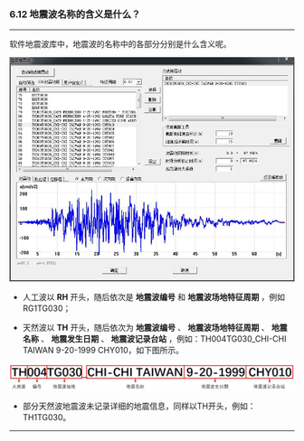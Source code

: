 ﻿### 6.12 地震波名称的含义是什么？
---

软件地震波库中，地震波的名称中的各部分分别是什么含义呢。

![](.\image\6.12-1.jpg)

* 人工波以 **RH** 开头，随后依次是 **地震波编号** 和 **地震波场地特征周期** ，例如RG1TG030；

* 天然波以 **TH** 开头，随后依次为 **地震波编号** 、 **地震波场地特征周期** 、 **地震名称** 、 **地震发生日期** 、 **地震波记录台站** ，例如：TH004TG030_CHI-CHI TAIWAN 9-20-1999 CHY010，如下图所示。

![](.\image\6.12-2.jpg)

* 部分天然波地震波未记录详细的地震信息，同样以TH开头，例如：TH1TG030。

---
